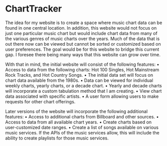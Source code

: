 # ChartTracker

The idea for my website is to create a space where music chart data can be found in one central location.  In addition, this website would not focus on just one particular music chart but would include chart data from many of the various genres of music charts over the years.  Much of the data that is out there now can be viewed but cannot be sorted or customized based on user preferences.  The goal would be for this website to bridge this current gap.
I foresee there being many ways that this website can grow over time.  

With that in mind, the initial website will consist of the following features:
    •	Access to data from the following charts:  Hot 100 Singles, Hot Mainstream Rock Tracks, and Hot Country Songs.
    •	The initial data set will focus on chart data available from the 1980s.
    •	Data can be viewed for individual weekly charts, yearly charts, or a decade chart.
    •	Yearly and decade charts will incorporate a custom tabulation method that I am creating.
    •	View chart data associated with specific artists.
    •	A user form allowing users to make requests for other chart offerings.

Later versions of the website will incorporate the following additional features:
    •	Access to additional charts from Billboard and other sources.
    •	Access to data from all available chart years.
    •	Create charts based on user-customized date ranges.
    •	Create a list of songs available on various music services.  If the APIs of the music services allow, this will include 
        the ability to create playlists for those music services.
